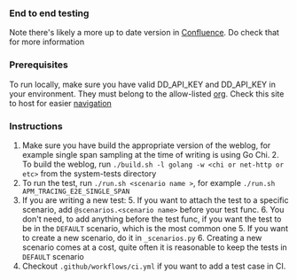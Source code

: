 ### End to end testing
Note there's likely a more up to date version in [Confluence](https://datadoghq.atlassian.net/wiki/spaces/APMINT/pages/2882407122/APM+end-to-end+E2E+tests#Fetch-Single-Span-spans/events).
Do check that for more information 
### Prerequisites
To run locally, make sure you have valid DD_API_KEY and DD_API_KEY in your environment. 
They must belong to the allow-listed [org](https://github.com/DataDog/consul-config/blob/b84d79f702961414b6d262b1190ff04bb5efd0a2/datadog/us1.prod.dog/features/event_platform_unstable_analytics_endpoint#L4).
Check this site to host for easier [navigation](https://github.com/DataDog/system-tests/blob/1219af3e6bdfb16c939a687ffeff2123aa41b52b/utils/interfaces/_backend.py#L35)

### Instructions
1. Make sure you have build the appropriate version of the weblog, for example single span sampling at the time of writing is using Go Chi.
   2. To build the weblog, run `./build.sh -l golang -w <chi or net-http or etc>` from the system-tests directory
3. To run the test, run `./run.sh <scenario name >`, for example `./run.sh APM_TRACING_E2E_SINGLE_SPAN`
4. If you are writing a new test:
   5. If you want to attach the test to a specific scenario, add `@scenarios.<scenario name>` before your test func.
   6. You don't need, to add anything before the test func, if you want the test to be in the `DEFAULT` scenario, which is the most common one
   5. If you want to create a new scenario, do it in `_scenarios.py`
   6. Creating a new scenario comes at a cost, quite often it is reasonable to keep the tests in `DEFAULT` scenario
7. Checkout `.github/workflows/ci.yml` if you want to add a test case in CI.
